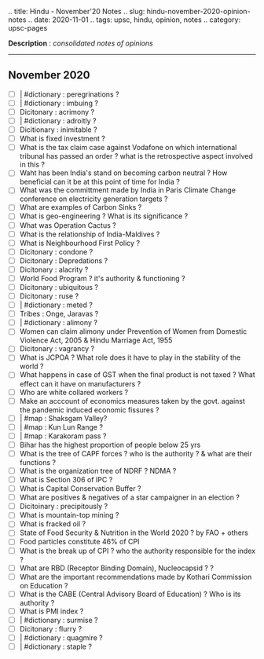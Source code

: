 .. title: Hindu - November'20  Notes
.. slug: hindu-november-2020-opinion-notes
.. date: 2020-11-01 
.. tags: upsc, hindu, opinion, notes
.. category: upsc-pages

**Description** : *consolidated notes of opinions*
<!-- TEASER_END -->

***

## November 2020
- [ ] | #dictionary : peregrinations ?
- [ ] | #dictionary : imbuing ? 
- [ ] Dicitonary : acrimony ?
- [ ] | #dictionary : adroitly ?
- [ ] Dicitionary : inimitable ?
- [ ] What is fixed investment ?
- [ ] What is the tax claim case against Vodafone on which international tribunal has passed an order ? what is the retrospective aspect involved in this ?
- [ ] Waht has been India's stand on becoming carbon neutral ? How beneficial can it be at this point of time for India ?
- [ ] What was the committment made by India in Paris Climate Change conference on electricity generation targets ?
- [ ] What are examples of Carbon Sinks ?
- [ ] What is geo-engineering ? What is its significance ?
- [ ] What was Operation Cactus ? 
- [ ] What is the relationship of India-Maldives ?
- [ ] What is Neighbourhood First Policy ?
- [ ] Dicitonary : condone ?
- [ ] Dicitonary : Depredations ?
- [ ] Dicitonary : alacrity ?
- [ ] World Food Program ? it's authority & functioning ?
- [ ] Dicitonary : ubiquitous ?
- [ ] Dicitonary : ruse ?
- [ ] | #dictionary : meted ?
- [ ] Tribes : Onge, Jaravas ?
- [ ] | #dictionary : alimony ?
- [ ] Women can claim alimony under Prevention of Women from Domestic Violence Act, 2005 & Hindu Marriage Act, 1955 
- [ ] Dicitonary : vagrancy ?
- [ ] What is JCPOA ? What role does it have to play in the stability of the world ?
- [ ] What happens in case of GST when the final product is not taxed ? What effect can it have on manufacturers ?
- [ ] Who are white collared workers ?
- [ ] Make an acccount of economics measures taken by the govt. against the pandemic induced economic fissures ?
- [ ] | #map : Shaksgam Valley? 
- [ ] | #map : Kun Lun Range ?
- [ ] | #map : Karakoram pass ?
- [ ] Bihar has the highest proportion of people below 25 yrs
- [ ] What is the tree of CAPF forces ? who is the authority ? & what are their functions  ?
- [ ] What is the organization tree of NDRF ? NDMA ?
- [ ] What is Section 306 of IPC ?
- [ ] What is Capital Conservation Buffer ? 
- [ ] What are positives & negatives of a star campaigner in an election ? 
- [ ] Dicitoinary : precipitously ?
- [ ] What is mountain-top mining ?
- [ ] What is fracked oil ?
- [ ] State of Food Security & Nutrition in the World 2020 ? by FAO + others
- [ ] Food particles constitute 46% of CPI 
- [ ] What is the break up of CPI ? who the authority responsible for the index ? 
- [ ] What are RBD (Receptor Binding Domain), Nucleocapsid ?  ?
- [ ] What are the important recommendations made by Kothari Commission on Education ? 
- [ ] What is the CABE (Central Advisory Board of Education) ? Who is its authority ?
- [ ] What is PMI index ? 
- [ ] | #dictionary : surmise ?
- [ ] Dicitonary : flurry ?
- [ ] | #dictionary : quagmire ?
- [ ] | #dictionary : staple ? 
